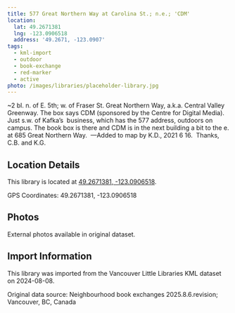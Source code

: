 ```yaml
---
title: 577 Great Northern Way at Carolina St.; n.e.; 'CDM'
location:
  lat: 49.2671381
  lng: -123.0906518
  address: '49.2671, -123.0907'
tags:
  - kml-import
  - outdoor
  - book-exchange
  - red-marker
  - active
photo: /images/libraries/placeholder-library.jpg
---
```

~2 bl. n. of E. 5th; w. of Fraser St.
	Great Northern Way, a.k.a. Central Valley Greenway. The box says CDM (sponsored by the Centre for Digital Media). Just s.w. of Kafka’s 
	business, which has the 577 address, outdoors on campus. The book box is there 	and CDM is in the next building a bit to the e. at 685 Great Northern Way. 
—Added to map by K.D., 2021 6 16.  
Thanks, C.B. and K.G.

## Location Details

This library is located at [49.2671381, -123.0906518](https://www.google.com/maps?q=49.2671381,-123.0906518).

GPS Coordinates: 49.2671381, -123.0906518

## Photos

External photos available in original dataset.

## Import Information

This library was imported from the Vancouver Little Libraries KML dataset on 2024-08-08.

Original data source: Neighbourhood book exchanges 2025.8.6.revision; Vancouver, BC, Canada
